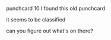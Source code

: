 punchcard
10
I found this old punchcard

it seems to be classified

can you figure out what's on there?
